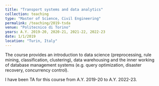 ```yaml
---
title: "Transport systems and data analytics"
collection: teaching
type: "Master of Science, Civil Engineering"
permalink: /teaching/2019-tsda
venue: "Politecnico di Torino"
years: A.Y. 2019-20, 2020-21, 2021-22, 2022-23
date: 1/1/2019
location: "Turin, Italy"
---
```

The course provides an introduction to data science (preprocessing, rule mining, classification, clustering), data warehousing and the inner working of database management systems (e.g. query optimization, disaster recovery, concurrency control). 

I have been TA for this course from A.Y. 2019-20 to A.Y. 2022-23. 